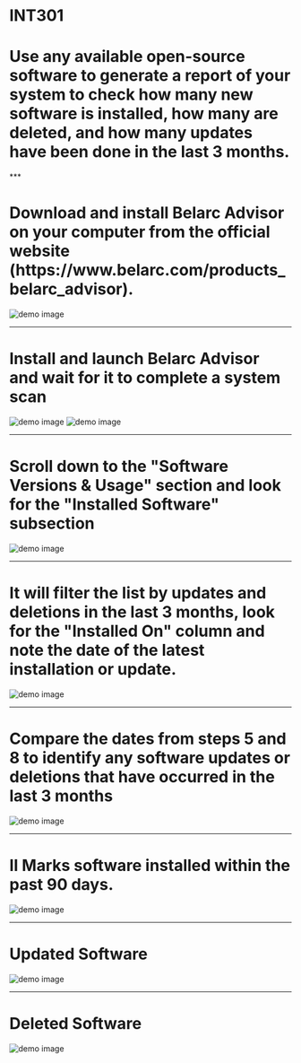 # INT301
<h1>Use any available open-source software to generate a report of your system to check how many new software is installed, how many are deleted, and how many updates have been done in the last 3 months.</h1>
***
<h1>Download and install Belarc Advisor on your computer from the official website (https://www.belarc.com/products_belarc_advisor).</h1>
<img src="assets/Screenshot (201).png" alt="demo image">

___
<h1>Install and launch Belarc Advisor and wait for it to complete a system scan</h1>
<img src="assets/Screenshot (202).png" alt="demo image">
<img src="assets/Screenshot (203).png" alt="demo image">

___
<h1>Scroll down to the "Software Versions & Usage" section and look for the "Installed Software" subsection</h1>
<img src="assets/Screenshot (204).png" alt="demo image">

___
<h1>It will filter the list by updates and deletions in the last 3 months, look for the "Installed On" column and note the date of the latest installation or update.</h1>
<img src="assets/Screenshot (205).png" alt="demo image">

___
<h1>Compare the dates from steps 5 and 8 to identify any software updates or deletions that have occurred in the last 3 months</h1>
<img src="assets/Screenshot (206).png" alt="demo image">

___
<h1>II Marks software installed within the past 90 days.</h1>
<img src="assets/Screenshot (207).png" alt="demo image">

___
<h1>Updated Software</h1>
<img src="assets/Updated.png" alt="demo image">

___
<h1> Deleted Software</h1>
<img src="assets/deleted.png" alt="demo image">